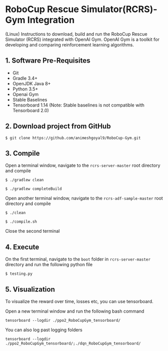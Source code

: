 # RoboCup Rescue Simulator(RCRS)-Gym Integration
 
(Linux) Instructions to download, build and run the RoboCup Rescue Simulator (RCRS) integrated with OpenAI Gym. OpenAI Gym is a toolkit for developing and comparing reinforcement learning algorithms.

## 1. Software Pre-Requisites

* Git
* Gradle 3.4+
* OpenJDK Java 8+
* Python 3.5+
* Openai Gym
* Stable Baselines
* Tensorboard 1.14 (Note: Stable baselines is not compatible with Tensorboard 2.0) 

## 2. Download project from GitHub

`$ git clone https://github.com/animeshgoyal9/RoboCup-Gym.git` 

## 3. Compile

Open a terminal window, navigate to the `rcrs-server-master` root directory and compile 

`$ ./gradlew clean`

`$ ./gradlew completeBuild`

Open another terminal window, navigate to the `rcrs-adf-sample-master` root directory and compile 

`$ ./clean`

`$ ./compile.sh`

Close the second terminal

## 4. Execute

On the first terminal, navigate to the `boot` folder in  `rcrs-server-master` directory and run the following python file 

`$ testing.py`

## 5. Visualization

To visualize the reward over time, losses etc, you can use tensorboard. 

Open a new terminal window and run the following bash command

`tensorboard --logdir ./ppo2_RoboCupGym_tensorboard/`

You can also log past logging folders

`tensorboard --logdir ./ppo2_RoboCupGym_tensorboard/;./dqn_RoboCupGym_tensorboard/`








